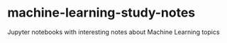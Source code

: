 # machine-learning-study-notes
Jupyter notebooks with interesting notes about Machine Learning topics
